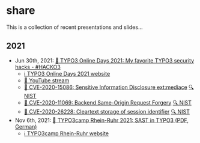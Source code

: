 # share

This is a collection of recent presentations and slides... 

## 2021

* Jun 30th, 2021: [📄 TYPO3 Online Days 2021: My favorite TYPO3 security hacks - #HACKO3](2021/2021_TYPO3_Online_Days_My_favorite_TYPO3_security_hackes_HACKO3.pdf)
  + [ℹ️ TYPO3 Online Days 2021 website](https://t3onlinedays.typo3.com/events-program)
  + [🎦 YouTube stream](https://www.youtube.com/watch?v=HT_vGwXEEbs&t=9380s)
  + [🎦 CVE-2020-15086: Sensitive Information Disclosure ext:mediace](cve/CVE-2020-15086.mp4) [🔍 NIST](https://nvd.nist.gov/vuln/detail/CVE-2020-15086)
  + [🎦 CVE-2020-11069: Backend Same-Origin Request Forgery](cve/CVE-2020-11069.mp4) [🔍 NIST](https://nvd.nist.gov/vuln/detail/CVE-2020-15086)
  + [🎦 CVE-2020-26228: Cleartext storage of session identifier](cve/CVE-2020-26228.mp4) [🔍 NIST](https://nvd.nist.gov/vuln/detail/CVE-2020-15086)
* Nov 6th, 2021: [📄 TYPO3camp Rhein-Ruhr 2021: SAST in TYPO3 (PDF, German)](2021/2021_TYPO3camp_Rhein-Ruhr_SAST_de.pdf)
  + [ℹ️ TYPO3camp Rhein-Ruhr website](https://www.typo3camp-rheinruhr.de/sessions/2021.html)
